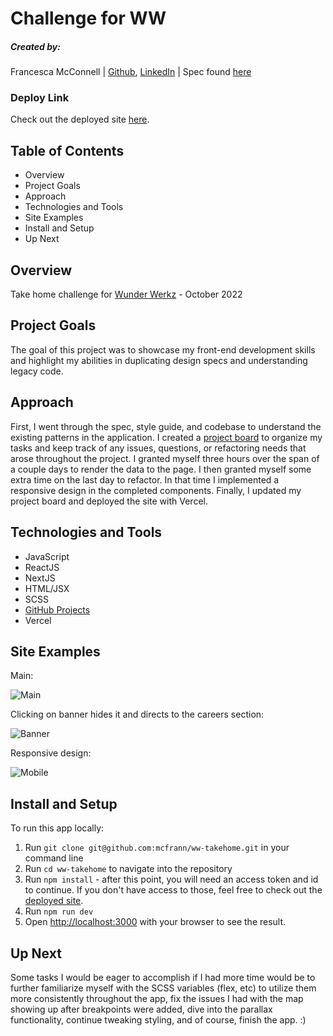 # Challenge for WW

##### Created by:

Francesca McConnell | [Github](https://github.com/mcfrann), [LinkedIn](https://www.linkedin.com/in/francesca-mcconnell/)
| Spec found [here](https://www.figma.com/file/pdHPD5ye6lpkfkfkRoQX3o/Sofia's-Code-Test?node-id=0%3A1)

### Deploy Link

Check out the deployed site [here](https://ww-takehome-francesca.vercel.app/).

## Table of Contents

- Overview
- Project Goals
- Approach
- Technologies and Tools
- Site Examples
- Install and Setup
- Up Next

## Overview

Take home challenge for [Wunder Werkz](https://www.iheartwunderwerkz.com/) - October 2022

## Project Goals

The goal of this project was to showcase my front-end development skills and highlight my abilities in duplicating design specs and understanding legacy code.

## Approach

First, I went through the spec, style guide, and codebase to understand the existing patterns in the application. I created a [project board](https://github.com/users/mcfrann/projects/3) to organize my tasks and keep track of any issues, questions, or refactoring needs that arose throughout the project. I granted myself three hours over the span of a couple days to render the data to the page. I then granted myself some extra time on the last day to refactor. In that time I implemented a responsive design in the completed components. Finally, I updated my project board and deployed the site with Vercel.

## Technologies and Tools

- JavaScript
- ReactJS
- NextJS
- HTML/JSX
- SCSS
- [GitHub Projects](https://github.com/users/mcfrann/projects/3)
- Vercel

## Site Examples

Main:

![Main](https://media.giphy.com/media/xyrFTNHMpA42jTPqxU/giphy.gif)

Clicking on banner hides it and directs to the careers section:

![Banner](https://media.giphy.com/media/PfWcLgzlB9dnuVWXdv/giphy.gif)

Responsive design:

![Mobile](https://media.giphy.com/media/UD9NRTERm8kxHFYnJK/giphy.gif)

## Install and Setup

To run this app locally:

1. Run `git clone git@github.com:mcfrann/ww-takehome.git` in your command line
2. Run `cd ww-takehome` to navigate into the repository
3. Run `npm install` - after this point, you will need an access token and id to continue. If you don't have access to those, feel free to check out the [deployed site](https://ww-takehome-francesca.vercel.app/).
4. Run `npm run dev`
5. Open [http://localhost:3000](http://localhost:3000) with your browser to see the result.

## Up Next

Some tasks I would be eager to accomplish if I had more time would be to further familiarize myself with the SCSS variables (flex, etc) to utilize them more consistently throughout the app, fix the issues I had with the map showing up after breakpoints were added, dive into the parallax functionality, continue tweaking styling, and of course, finish the app. :)
